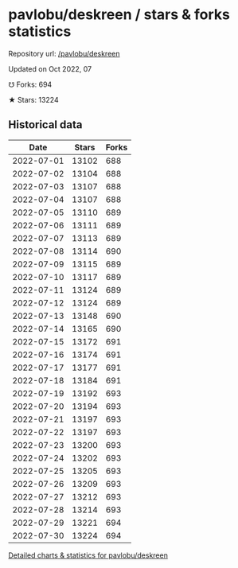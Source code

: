 # pavlobu/deskreen / stars & forks statistics

Repository url: [/pavlobu/deskreen](https://github.com/pavlobu/deskreen)

Updated on Oct 2022, 07

☋ Forks: 694

★ Stars: 13224

## Historical data
| Date | Stars | Forks |
|------|-------|-------|
| 2022-07-01 | 13102 | 688 | 
| 2022-07-02 | 13104 | 688 | 
| 2022-07-03 | 13107 | 688 | 
| 2022-07-04 | 13107 | 688 | 
| 2022-07-05 | 13110 | 689 | 
| 2022-07-06 | 13111 | 689 | 
| 2022-07-07 | 13113 | 689 | 
| 2022-07-08 | 13114 | 690 | 
| 2022-07-09 | 13115 | 689 | 
| 2022-07-10 | 13117 | 689 | 
| 2022-07-11 | 13124 | 689 | 
| 2022-07-12 | 13124 | 689 | 
| 2022-07-13 | 13148 | 690 | 
| 2022-07-14 | 13165 | 690 | 
| 2022-07-15 | 13172 | 691 | 
| 2022-07-16 | 13174 | 691 | 
| 2022-07-17 | 13177 | 691 | 
| 2022-07-18 | 13184 | 691 | 
| 2022-07-19 | 13192 | 693 | 
| 2022-07-20 | 13194 | 693 | 
| 2022-07-21 | 13197 | 693 | 
| 2022-07-22 | 13197 | 693 | 
| 2022-07-23 | 13200 | 693 | 
| 2022-07-24 | 13202 | 693 | 
| 2022-07-25 | 13205 | 693 | 
| 2022-07-26 | 13209 | 693 | 
| 2022-07-27 | 13212 | 693 | 
| 2022-07-28 | 13214 | 693 | 
| 2022-07-29 | 13221 | 694 | 
| 2022-07-30 | 13224 | 694 | 


[Detailed charts & statistics for pavlobu/deskreen](https://reviewgithub.com/rep/pavlobu/deskreen)
